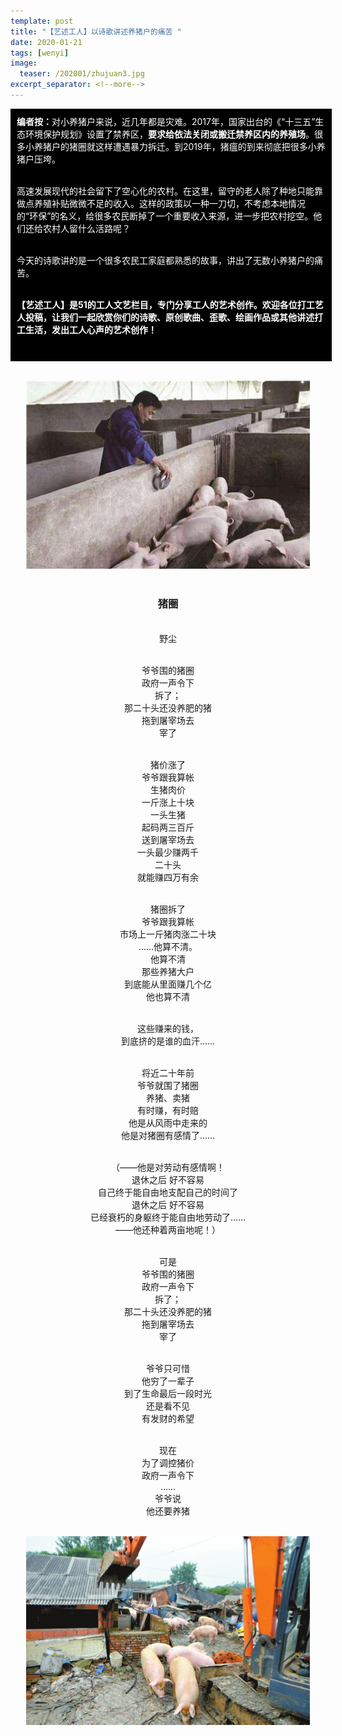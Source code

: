 ```yaml
---
template: post
title: "【艺述工人】以诗歌讲述养猪户的痛苦 "
date: 2020-01-21
tags: [wenyi]
image:
  teaser: /202001/zhujuan3.jpg
excerpt_separator: <!--more-->
---
```


<div style="width:98%;padding:10px;background-color:black;color:white;margin:0;">
<strong>编者按：</strong>对小养猪户来说，近几年都是灾难。2017年，国家出台的《“十三五”生态环境保护规划》设置了禁养区，<strong>要求给依法关闭或搬迁禁养区内的养殖场</strong>。很多小养猪户的猪圈就这样遭遇暴力拆迁。到2019年，猪瘟的到来彻底把很多小养猪户压垮。<br><br>

高速发展现代的社会留下了空心化的农村。在这里，留守的老人除了种地只能靠做点养殖补贴微微不足的收入。这样的政策以一种一刀切，不考虑本地情况的“环保”的名义，给很多农民断掉了一个重要收入来源，进一步把农村挖空。他们还给农村人留什么活路呢？<br><br>

今天的诗歌讲的是一个很多农民工家庭都熟悉的故事，讲出了无数小养猪户的痛苦。<br><br>

<strong>【艺述工人】是51的工人文艺栏目，专门分享工人的艺术创作。欢迎各位打工艺人投稿，让我们一起欣赏你们的诗歌、原创歌曲、歪歌、绘画作品或其他讲述打工生活，发出工人心声的艺术创作！</strong><br><br>
</div><br>

<div style="text-align:center">

<img src="/images/202001/zhujuan1.jpg" width="90%"><br><br>

<h3>猪圈</h3><br>
野尘<br><br>

爷爷围的猪圈<br>
政府一声令下<br>
拆了；<br>
那二十头还没养肥的猪<br>
拖到屠宰场去<br>
宰了<br><br>

猪价涨了<br>
爷爷跟我算帐<br>
生猪肉价<br>
一斤涨上十块<br>
一头生猪<br>
起码两三百斤<br>
送到屠宰场去<br>
一头最少赚两千<br>
二十头<br>
就能赚四万有余<br><br>

猪圈拆了<br>
爷爷跟我算帐<br>
市场上一斤猪肉涨二十块<br>
……他算不清。<br>
他算不清<br>
那些养猪大户<br>
到底能从里面赚几个亿<br>
他也算不清<br><br>

这些赚来的钱，<br>
到底挤的是谁的血汗……<br><br>

将近二十年前<br>
爷爷就围了猪圈<br>
养猪、卖猪<br>
有时赚，有时赔<br>
他是从风雨中走来的<br>
他是对猪圈有感情了……<br><br>

（——他是对劳动有感情啊！<br>
退休之后 好不容易<br>
自己终于能自由地支配自己的时间了<br>
退休之后 好不容易<br>
已经衰朽的身躯终于能自由地劳动了……<br>
——他还种着两亩地呢！）<br><br>

可是<br>
爷爷围的猪圈<br>
政府一声令下<br>
拆了；<br>
那二十头还没养肥的猪<br>
拖到屠宰场去<br>
宰了<br><br>

爷爷只可惜<br>
他穷了一辈子<br>
到了生命最后一段时光<br>
还是看不见<br>
有发财的希望<br><br>

现在<br>
为了调控猪价<br>
政府一声令下<br>
……<br>
爷爷说<br>
他还要养猪<br><br>

<img src="/images/202001/zhujuan2.jpg" width="90%">

</div>
